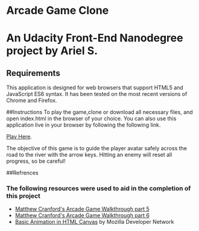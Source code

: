 # Arcade Game Clone
An Udacity Front-End Nanodegree project by Ariel S.
=======================================

## Requirements
This application is designed for web browsers that support HTML5 and JavaScript ES6 syntax. It has been tested on the most recent versions of Chrome and Firefox.

##Instructions
To play the game,clone or download all necessary files, and open index.html in the browser of your choice.
You can also use this application live in your browser by following the following link.

[Play Here](https://donutsteele.github.io/frontend-nanodegree-arcade-game/).

The objective of this game is to guide the player avatar safely across the road to the river with the arrow keys. Hitting an enemy will reset all progress, so be careful!

##Refrences
### The following resources were used to aid in the completion of this project
- [Matthew Cranford's Arcade Game Walkthrough part 5](https://matthewcranford.com/arcade-game-walkthrough-part-5-adding-enemies/)
- [Matthew Cranford's Arcade Game Walkthrough part 6](https://matthewcranford.com/arcade-game-walkthrough-part-6-collisions-win-conditions-and-game-resets/)
- [Basic Animation in HTML Canvas](https://developer.mozilla.org/en-US/docs/Web/API/Canvas_API/Tutorial/Basic_animations) by Mozilla Developer Network
